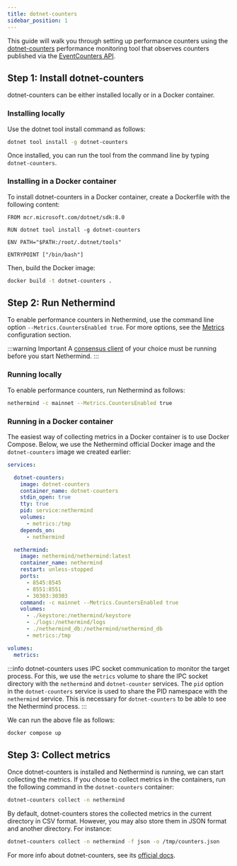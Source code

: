 ```yaml
---
title: dotnet-counters
sidebar_position: 1
---
```


This guide will walk you through setting up performance counters using the [dotnet-counters](https://learn.microsoft.com/en-us/dotnet/core/diagnostics/dotnet-counters) performance monitoring tool that observes counters published via the [EventCounters API](https://learn.microsoft.com/en-us/dotnet/api/system.diagnostics.tracing.eventcounter).

## Step 1: Install dotnet-counters

dotnet-counters can be either installed locally or in a Docker container.

### Installing locally

Use the dotnet tool install command as follows:

```bash
dotnet tool install -g dotnet-counters
```

Once installed, you can run the tool from the command line by typing `dotnet-counters`.


### Installing in a Docker container

To install dotnet-counters in a Docker container, create a Dockerfile with the following content:

```docker title="Dockerfile"
FROM mcr.microsoft.com/dotnet/sdk:8.0

RUN dotnet tool install -g dotnet-counters

ENV PATH="$PATH:/root/.dotnet/tools"

ENTRYPOINT ["/bin/bash"]
```

Then, build the Docker image:

```bash
docker build -t dotnet-counters .
```

## Step 2: Run Nethermind

To enable performance counters in Nethermind, use the command line option `--Metrics.CountersEnabled true`. For more options, see the [Metrics](../../fundamentals/configuration.md#metrics) configuration section.

:::warning Important
A [consensus client](../../get-started/running/consensus-clients.md) of your choice must be running before you start Nethermind.
:::

### Running locally

To enable performance counters, run Nethermind as follows:

```bash
nethermind -c mainnet --Metrics.CountersEnabled true
```

### Running in a Docker container

The easiest way of collecting metrics in a Docker container is to use Docker Compose. Below, we use the Nethermind official Docker image and the `dotnet-counters` image we created earlier:

```yaml title="docker-compose.yml"
services:

  dotnet-counters:
    image: dotnet-counters
    container_name: dotnet-counters
    stdin_open: true
    tty: true
    pid: service:nethermind
    volumes:
      - metrics:/tmp
    depends_on:
      - nethermind

  nethermind:
    image: nethermind/nethermind:latest
    container_name: nethermind
    restart: unless-stopped
    ports:
      - 8545:8545
      - 8551:8551
      - 30303:30303
    command: -c mainnet --Metrics.CountersEnabled true
    volumes:
      - ./keystore:/nethermind/keystore
      - ./logs:/nethermind/logs
      - ./nethermind_db:/nethermind/nethermind_db
      - metrics:/tmp

volumes:
  metrics:
```

:::info
dotnet-counters uses IPC socket communication to monitor the target process. For this, we use the `metrics` volume to share the IPC socket directory with the `nethermind` and `dotnet-counter` services. The `pid` option in the `dotnet-counters` service is used to share the PID namespace with the `nethermind` service. This is necessary for `dotnet-counters` to be able to see the Nethermind process.
:::

We can run the above file as follows:

```bash
docker compose up
```

## Step 3: Collect metrics

Once dotnet-counters is installed and Nethermind is running, we can start collecting the metrics. If you chose to collect metrics in the containers, run the following command in the `dotnet-counters` container:

```bash
dotnet-counters collect -n nethermind
```

By default, dotnet-counters stores the collected metrics in the current directory in CSV format. However, you may also store them in JSON format and another directory. For instance:

```bash
dotnet-counters collect -n nethermind -f json -o /tmp/counters.json
```

For more info about dotnet-counters, see its [official docs](https://learn.microsoft.com/en-us/dotnet/core/diagnostics/dotnet-counters).
